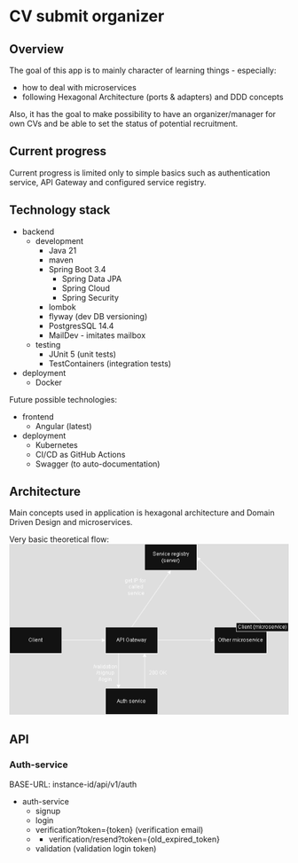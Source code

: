 # CV submit organizer

## Overview
The goal of this app is to mainly character of learning things - especially:
- how to deal with microservices
- following Hexagonal Architecture (ports & adapters) and DDD concepts

Also, it has the goal to make possibility to have an organizer/manager for own CVs and be able to set the status of potential recruitment.

## Current progress
Current progress is limited only to simple basics such as authentication service, API Gateway and configured service registry.

## Technology stack
- backend
    - development
        - Java 21
        - maven
        - Spring Boot 3.4
            - Spring Data JPA
            - Spring Cloud
            - Spring Security
        - lombok
        - flyway (dev DB versioning)
        - PostgresSQL 14.4
        - MailDev - imitates mailbox
    - testing
        - JUnit 5 (unit tests)
        - TestContainers (integration tests)
- deployment
    - Docker

Future possible technologies:
- frontend
    - Angular (latest)
- deployment
    - Kubernetes
    - CI/CD as GitHub Actions
    - Swagger (to auto-documentation)
## Architecture
Main concepts used in application is hexagonal architecture and Domain Driven Design and microservices.

Very basic theoretical flow:
![Microservice basic flow](images/microservices-basic-flow.png)

## API
### Auth-service
BASE-URL: instance-id/api/v1/auth
- auth-service
    - signup
    - login
    - verification?token={token} (verification email)
    - - verification/resend?token={old_expired_token}
    - validation (validation login token)
